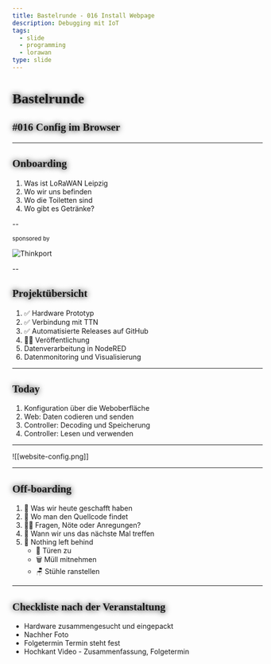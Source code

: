 ```yaml
---
title: Bastelrunde - 016 Install Webpage
description: Debugging mit IoT
tags:
  - slide
  - programming
  - lorawan
type: slide
---
```

<style>
@import url('https://fonts.googleapis.com/css2?family=Lobster&family=Permanent+Marker&display=swap');
h1, h2 {
	font-family: 'Permanent Marker', cursive !important;
	text-shadow: 0 0 12px #000 !important;
}
</style>

<!-- slide bg="[[meetup-017.png]]" data-auto-animate     -->

# Bastelrunde
<!-- element style="padding-top: 30%; text-shadow: 4px 4px 2px 2px #000;" -->
## #016 Config im Browser

<!-- element style="text-shadow: 4px 4px 2px 2px #000" -->

<!--
**Checkliste bevor es losgeht:**

- [ ] Foto gemacht
- [ ] Tweet gesendet
- [ ] Hochkant Video

-->

---

## Onboarding

1) Was ist LoRaWAN Leipzig
2) Wo wir uns befinden
3) Wo die Toiletten sind
4) Wo gibt es Getränke?

<!--
- [ ] Was ist LoRaWAN Leipzig
	- [ ] Ziele
	- [ ] Wer sind die Leute
- [ ] Wo befinden wir uns (Basislager, Kohlenstraße)
- [ ] Wo sind die Toiletten
- [ ] Wo gibt es Getränke?
-->

--

<!-- slide bg="[[vergissberlin_man_on_a_roof_top_with_an_antenna_and_a_soldering_17ba6cf4-1d1b-4eba-b3ee-30b9431dd2c1.png]]" -->

<grid drag="60 30" bg="#ffffff88" style="border-radius: 12px;backdrop-filter: blur(20px);" pad="1em 2em 1em 1em">

<small>sponsored by</small>

![Thinkport](https://thinkport.digital/wp-content/uploads/elementor/thumbs/Logo_horizontral_new-q79kisryfbimg521qvcamhuu9zgajwl52ie1tm6q0s.png)

</grid>

--
## Projektübersicht

1) ✅ Hardware Prototyp
2) ✅ Verbindung mit TTN
3) ✅ Automatisierte Releases auf GitHub
4) 👩‍💻 Veröffentlichung
5) Datenverarbeitung in NodeRED
6) Datenmonitoring und Visualisierung


---
<!-- slide bg="[[vergissberlin_microcontroller_flying_through_clouds_e4ca3e11-4904-4bfb-a259-0a4fbf2dee4e.png]]" -->

<grid drag="60 30" bg="#000000cc" style="border-radius: 12px;backdrop-filter: blur(10px);" pad="1em 2em 1em 1em">

## Today 👩‍💻🧑🏼‍💻👨🏻‍💻

1) Konfiguration über die Weboberfläche
1) Web: Daten codieren und senden
1) Controller: Decoding und Speicherung
1) Controller: Lesen und verwenden
</grid>

---

![[website-config.png]]

---
## Off-boarding

1) 🏁 Was wir heute geschafft haben
2) 🔎 Wo man den Quellcode findet
3) 🙋‍♂️ Fragen, Nöte oder Anregungen?
4) 📆 Wann wir uns das nächste Mal treffen
5) 🫥 Nothing left behind
	- 🚪 Türen zu
	- 🗑️ Müll mitnehmen
	- 🪑 Stühle ranstellen

---
## Checkliste nach der Veranstaltung

-  Hardware zusammengesucht und eingepackt
- Nachher Foto
- Folgetermin Termin steht fest
- Hochkant Video - Zusammenfassung, Folgetermin
